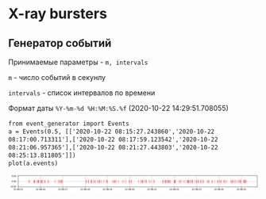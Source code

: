 # X-ray bursters

## Генератор событий  

Принимаемые параметры - `m, intervals`

`m` - число событий в cекунлу

`intervals` - список интервалов по времени

Формат даты `%Y-%m-%d %H:%M:%S.%f` (2020-10-22 14:29:51.708055)
```
from event_generator import Events
a = Events(0.5, [['2020-10-22 08:15:27.243860','2020-10-22 08:17:00.713311'],['2020-10-22 08:17:59.123542','2020-10-22 08:21:06.957365'],['2020-10-22 08:21:27.443803','2020-10-22 08:25:13.811805']])
plot(a.events)
```

![example](example.png)